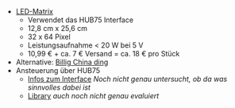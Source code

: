 - [LED-Matrix](https://www.aliexpress.com/item/P4-4mm-Indoor-RGB-Full-Color-LED-Display-Module-256-128mm-64-32-pixel-LED-Screen/32345760333.html)
    - Verwendet das HUB75 Interface
    - 12,8 cm x 25,6 cm 
    - 32 x 64 Pixel
    - Leistungsaufnahme < 20 W bei 5 V
    - 10,99 € + ca. 7 € Versand = ca. 18 € pro Stück
- Alternative: [Billig China ding](https://de.aliexpress.com/item/32x16-indoor-RGB-hd-p8-indoor-led-module-video-wall-high-quality-P2-5-P3-P4/32754106998.html)
- Ansteuerung über HUB75
    - [Infos zum Interface](https://www.thingiverse.com/thing:1508087) *Noch nicht genau untersucht, ob da was sinnvolles dabei ist*
    - [Library](https://github.com/stepanov1975/HUB75driver) *auch noch nicht genau evaluiert*
